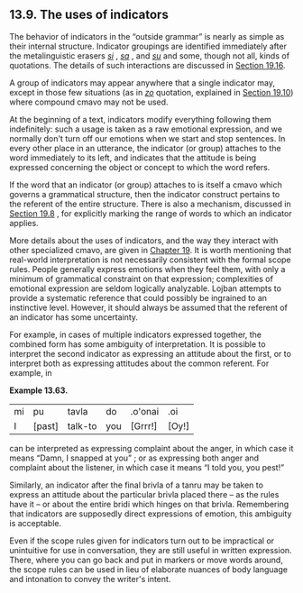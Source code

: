 <a id="section-scope"></a>13.9. <a id="c13s9"></a>The uses of indicators
------------------------------------------------------------------------

<a id="id-1.14.11.2.1" class="indexterm"></a><a id="id-1.14.11.2.2" class="indexterm"></a>The behavior of indicators in the “outside grammar” is nearly as simple as their internal structure. Indicator groupings are identified immediately after the metalinguistic erasers _<a id="id-1.14.11.2.4.1" class="indexterm"></a>[_si_](../go01#valsi-si)_ , _<a id="id-1.14.11.2.5.1" class="indexterm"></a>[_sa_](../go01#valsi-sa)_ , and _<a id="id-1.14.11.2.6.1" class="indexterm"></a>[_su_](../go01#valsi-su)_ and some, though not all, kinds of quotations. The details of such interactions are discussed in [Section 19.16](../section-cmavo-interactions).

A group of indicators may appear anywhere that a single indicator may, except in those few situations (as in _<a id="id-1.14.11.3.1.1" class="indexterm"></a>[_zo_](../go01#valsi-zo)_ quotation, explained in [Section 19.10](../section-more-quotations)) where compound cmavo may not be used.

<a id="id-1.14.11.4.1" class="indexterm"></a>At the beginning of a text, indicators modify everything following them indefinitely: such a usage is taken as a raw emotional expression, and we normally don't turn off our emotions when we start and stop sentences. In every other place in an utterance, the indicator (or group) attaches to the word immediately to its left, and indicates that the attitude is being expressed concerning the object or concept to which the word refers.

<a id="id-1.14.11.5.1" class="indexterm"></a>If the word that an indicator (or group) attaches to is itself a cmavo which governs a grammatical structure, then the indicator construct pertains to the referent of the entire structure. There is also a mechanism, discussed in [Section 19.8](../section-attitudinal-scope) , for explicitly marking the range of words to which an indicator applies.

<a id="id-1.14.11.6.1" class="indexterm"></a>More details about the uses of indicators, and the way they interact with other specialized cmavo, are given in [Chapter 19](../chapter-structure). It is worth mentioning that real-world interpretation is not necessarily consistent with the formal scope rules. People generally express emotions when they feel them, with only a minimum of grammatical constraint on that expression; complexities of emotional expression are seldom logically analyzable. Lojban attempts to provide a systematic reference that could possibly be ingrained to an instinctive level. However, it should always be assumed that the referent of an indicator has some uncertainty.

<a id="id-1.14.11.7.1" class="indexterm"></a>For example, in cases of multiple indicators expressed together, the combined form has some ambiguity of interpretation. It is possible to interpret the second indicator as expressing an attitude about the first, or to interpret both as expressing attitudes about the common referent. For example, in

<div class="interlinear-gloss-example example">
<a id="example-random-id-Rs6P"></a>

**Example 13.63. <a id="c13e9d1"></a>** 

<table class="interlinear-gloss"><colgroup></colgroup><tbody><tr class="jbo"><td>mi</td><td>pu</td><td>tavla</td><td>do</td><td>.o'onai</td><td>.oi</td></tr><tr class="gloss"><td>I</td><td>[past]</td><td>talk-to</td><td>you</td><td>[Grrr!]</td><td>[Oy!]</td></tr></tbody></table>

</div>  

can be interpreted as expressing complaint about the anger, in which case it means “Damn, I snapped at you” ; or as expressing both anger and complaint about the listener, in which case it means “I told you, you pest!”

Similarly, an indicator after the final brivla of a tanru may be taken to express an attitude about the particular brivla placed there – as the rules have it – or about the entire bridi which hinges on that brivla. Remembering that indicators are supposedly direct expressions of emotion, this ambiguity is acceptable.

<a id="id-1.14.11.11.1" class="indexterm"></a>Even if the scope rules given for indicators turn out to be impractical or unintuitive for use in conversation, they are still useful in written expression. There, where you can go back and put in markers or move words around, the scope rules can be used in lieu of elaborate nuances of body language and intonation to convey the writer's intent.